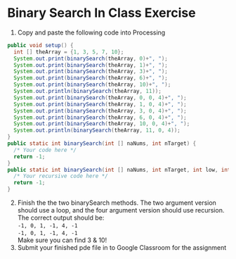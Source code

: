 Binary Search In Class Exercise
===============================
1. Copy and paste the following code into Processing
```java
public void setup() {            
  int [] theArray = {1, 3, 5, 7, 10};           
  System.out.print(binarySearch(theArray, 0)+", ");            
  System.out.print(binarySearch(theArray, 1)+", ");            
  System.out.print(binarySearch(theArray, 3)+", ");            
  System.out.print(binarySearch(theArray, 6)+", ");            
  System.out.print(binarySearch(theArray, 10)+", ");            
  System.out.println(binarySearch(theArray, 11));          
  System.out.print(binarySearch(theArray, 0, 0, 4)+", ");            
  System.out.print(binarySearch(theArray, 1, 0, 4)+", ");            
  System.out.print(binarySearch(theArray, 3, 0, 4)+", ");            
  System.out.print(binarySearch(theArray, 6, 0, 4)+", ");            
  System.out.print(binarySearch(theArray, 10, 0, 4)+", ");            
  System.out.println(binarySearch(theArray, 11, 0, 4));
}      
public static int binarySearch(int [] naNums, int nTarget) {           
  /* Your code here */
  return -1;
}      
public static int binarySearch(int [] naNums, int nTarget, int low, int high) {           
  /* Your recursive code here */
  return -1;
}  
```
2. Finish the the two binarySearch methods. The two argument version should use a loop, and the four argument version should use recursion. The correct output should be:    
`-1, 0, 1, -1, 4, -1`      
`-1, 0, 1, -1, 4, -1`    
Make sure you can find 3 & 10!    
3. Submit your finished pde file in to Google Classroom for the assignment
